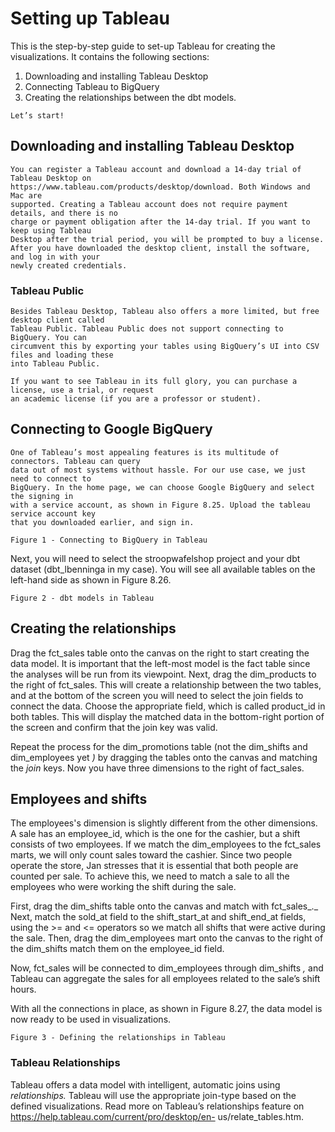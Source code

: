 # Setting up Tableau

This is the step-by-step guide to set-up Tableau for creating the visualizations. It contains the
following sections:

1. Downloading and installing Tableau Desktop
2. Connecting Tableau to BigQuery
3. Creating the relationships between the dbt models.

```
Let’s start!
```
## Downloading and installing Tableau Desktop

```
You can register a Tableau account and download a 14-day trial of Tableau Desktop on
https://www.tableau.com/products/desktop/download. Both Windows and Mac are
supported. Creating a Tableau account does not require payment details, and there is no
charge or payment obligation after the 14-day trial. If you want to keep using Tableau
Desktop after the trial period, you will be prompted to buy a license.
After you have downloaded the desktop client, install the software, and log in with your
newly created credentials.
```
### Tableau Public

```
Besides Tableau Desktop, Tableau also offers a more limited, but free desktop client called
Tableau Public. Tableau Public does not support connecting to BigQuery. You can
circumvent this by exporting your tables using BigQuery’s UI into CSV files and loading these
into Tableau Public.
```
```
If you want to see Tableau in its full glory, you can purchase a license, use a trial, or request
an academic license (if you are a professor or student).
```
## Connecting to Google BigQuery

```
One of Tableau’s most appealing features is its multitude of connectors. Tableau can query
data out of most systems without hassle. For our use case, we just need to connect to
BigQuery. In the home page, we can choose Google BigQuery and select the signing in
with a service account, as shown in Figure 8.25. Upload the tableau service account key
that you downloaded earlier, and sign in.
```

```
Figure 1 - Connecting to BigQuery in Tableau
```
Next, you will need to select the stroopwafelshop project and your dbt dataset
(dbt_lbenninga in my case). You will see all available tables on the left-hand side as shown
in Figure 8.26.


```
Figure 2 - dbt models in Tableau
```
## Creating the relationships

Drag the fct_sales table onto the canvas on the right to start creating the data model. It
is important that the left-most model is the fact table since the analyses will be run from its
viewpoint. Next, drag the dim_products to the right of fct_sales. This will create a
relationship between the two tables, and at the bottom of the screen you will need to
select the join fields to connect the data. Choose the appropriate field, which is called
product_id in both tables. This will display the matched data in the bottom-right portion
of the screen and confirm that the join key was valid.

Repeat the process for the dim_promotions table (not the dim_shifts and
dim_employees yet _)_ by dragging the tables onto the canvas and matching the _join_ keys.
Now you have three dimensions to the right of fact_sales.

## Employees and shifts

The employees's dimension is slightly different from the other dimensions. A sale has an
employee_id, which is the one for the cashier, but a shift consists of two employees. If
we match the dim_employees to the fct_sales marts, we will only count sales
toward the cashier. Since two people operate the store, Jan stresses that it is essential that
both people are counted per sale. To achieve this, we need to match a sale to all the
employees who were working the shift during the sale.

First, drag the dim_shifts table onto the canvas and match with fct_sales_._ Next,
match the sold_at field to the shift_start_at and shift_end_at fields, using
the >= and <= operators so we match all shifts that were active during the sale. Then, drag
the dim_employees mart onto the canvas to the right of the dim_shifts match them
on the employee_id field.

Now, fct_sales will be connected to dim_employees through dim_shifts _,_ and
Tableau can aggregate the sales for all employees related to the sale’s shift hours.

With all the connections in place, as shown in Figure 8.27, the data model is now ready to
be used in visualizations.


```
Figure 3 - Defining the relationships in Tableau
```
### Tableau Relationships

Tableau offers a data model with intelligent, automatic joins using _relationships._ Tableau
will use the appropriate join-type based on the defined visualizations. Read more on
Tableau’s relationships feature on https://help.tableau.com/current/pro/desktop/en-
us/relate_tables.htm.


